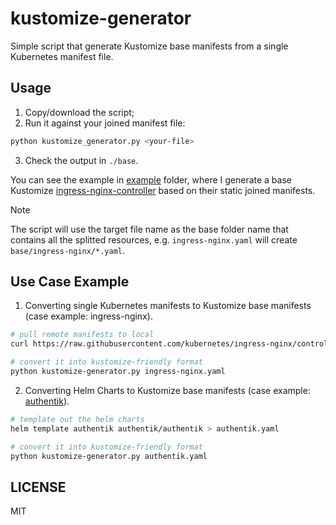 # kustomize-generator

Simple script that generate Kustomize base manifests from a single Kubernetes manifest file.

## Usage

1. Copy/download the script;
2. Run it against your joined manifest file:

```bash
python kustomize_generator.py <your-file>
```

3. Check the output in `./base`.

You can see the example in [example](example/) folder, where I generate a base Kustomize [ingress-nginx-controller](https://kubernetes.github.io/ingress-nginx/) based on their static joined manifests.

>[!Note]
> The script will use the target file name as the base folder name that contains all the splitted resources, e.g. `ingress-nginx.yaml` will create `base/ingress-nginx/*.yaml`.

## Use Case Example

1. Converting single Kubernetes manifests to Kustomize base manifests (case example: ingress-nginx).

```bash
# pull remote manifests to local
curl https://raw.githubusercontent.com/kubernetes/ingress-nginx/controller-v1.11.2/deploy/static/provider/cloud/deploy.yaml > ingress-nginx.yaml

# convert it into kustomize-friendly format
python kustomize-generator.py ingress-nginx.yaml
```

2. Converting Helm Charts to Kustomize base manifests (case example: [authentik](https://goauthentik.io)).

```bash
# template out the helm charts
helm template authentik authentik/authentik > authentik.yaml

# convert it into kustomize-friendly format
python kustomize-generator.py authentik.yaml
```

## LICENSE

MIT
